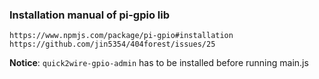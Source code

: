 ### Installation manual of pi-gpio lib
    https://www.npmjs.com/package/pi-gpio#installation
    https://github.com/jin5354/404forest/issues/25

**Notice**: `quick2wire-gpio-admin` has to be installed before running main.js
